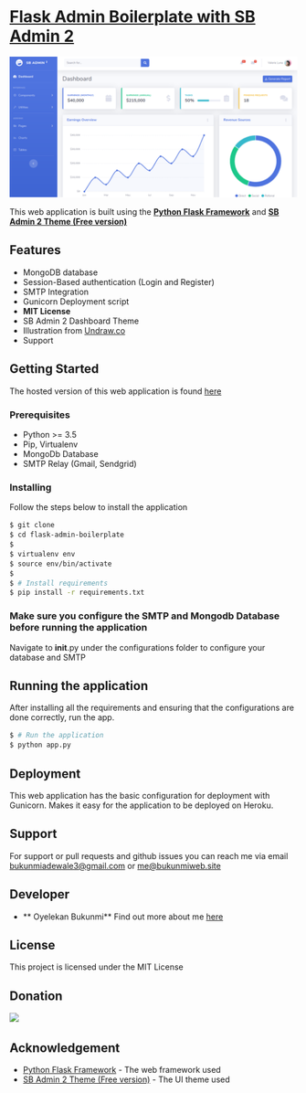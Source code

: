 # [Flask Admin Boilerplate with SB Admin 2](https://flask-admin-boilerplate.herokuapp.com/)

![](screenshot/screenshot.png)

This web application is built using the **[Python Flask Framework](https://palletsprojects.com/p/flask/)** and **[SB Admin 2 Theme (Free version)](https://startbootstrap.com/themes/sb-admin-2/)**

## Features

- MongoDB database
- Session-Based authentication (Login and Register)
- SMTP Integration
- Gunicorn Deployment script
- **MIT License**
- SB Admin 2 Dashboard Theme
- Illustration from [Undraw.co](https://undraw.co/)
- Support

## Getting Started

The hosted version of this web application is found [here](https://flask-admin-boilerplate.herokuapp.com)


### Prerequisites

- Python >= 3.5
- Pip, Virtualenv
- MongoDb Database
- SMTP Relay (Gmail, Sendgrid)

### Installing

Follow the steps below to install the application

```bash
$ git clone 
$ cd flask-admin-boilerplate
$
$ virtualenv env
$ source env/bin/activate
$ 
$ # Install requirements
$ pip install -r requirements.txt

```

### Make sure you configure the SMTP and Mongodb Database before running the application
Navigate to __init__.py under the configurations folder to configure your database and SMTP

## Running the application

After installing all the requirements and ensuring that the configurations are done correctly, run the app.

```bash
$ # Run the application
$ python app.py
```

## Deployment

This web application has the basic configuration for deployment with Gunicorn. Makes it easy for the application to be deployed on Heroku.

## Support

For support or pull requests and github issues you can reach me via email [bukunmiadewale3@gmail.com](mailto:bukunmiadewale3@gmail.com) or [me@bukunmiweb.site](mailto:me@bukunmiweb.site)

## Developer

* ** Oyelekan Bukunmi**  Find out more about me [here](https://www.bukunmiweb.site)


## License

This project is licensed under the MIT License

## Donation

[![](https://www.paypalobjects.com/en_US/i/btn/btn_donateCC_LG.gif)](https://www.paypal.com/cgi-bin/webscr?cmd=_s-xclick&hosted_button_id=TELRSZ8TJY5XE)


## Acknowledgement

* [Python Flask Framework](https://palletsprojects.com/p/flask/) - The web framework used
* [SB Admin 2 Theme (Free version)](https://startbootstrap.com/themes/sb-admin-2/) - The UI theme used